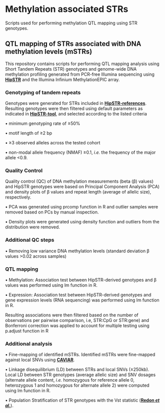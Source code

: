# Methylation associated STRs
Scripts used for performing methylation QTL mapping using STR genotypes.

## QTL mapping of STRs associated with DNA methylation levels (mSTRs)
This repository contains scripts for performing QTL mapping analysis using Short Tandem Repeats (STR) genotypes and genome-wide DNA methylation profiling generated from PCR-free Illumina sequencing using **[HipSTR](https://github.com/HipSTR-ToolHipSTR)** and the Illumina Infinium MethylationEPIC array.

### Genotyping of tandem repeats
Genotypes were generated for STRs included in **[HipSTR-references](https://github.com/HipSTR-Tool/HipSTR-references)**. Resulting genotypes were then filtered using default parameters as indicated in **[HipSTR-tool](https://hipstr-tool.github.io/HipSTR/#default-filtering)**, and selected according to the listed criteria

•	minimum genotyping rate of ≥50%

•	motif length of ≥2 bp

•	≥3 observed alleles across the tested cohort

•	non-modal allele frequency (NMAF) ≥0.1, _i.e._ the frequency of the major allele <0.9.

### Quality Control

Quality control (QC) of DNA methylation measurements (beta (β) values) and HipSTR genotypes were based on Principal Component Analysis (PCA) and density plots of β values and repeat length (average of allelic size), respectively. 

•	PCA was generated using prcomp function in R and outlier samples were removed based on PCs by manual inspection. 

•	Density plots were generated using density function and outliers from the distribution were removed.

### Additional QC steps

•	Removing low variance DNA methylation levels (standard deviation β values >0.02 across samples)

### QTL mapping

•	Methylation: Association test between HipSTR-derived genotypes and β values was performed using lm function in R.

•	Expression: Association test between HipSTR-derived genotypes and gene expression levels (RNA sequencing) was performed using lm function in R. 

Resulting associations were then filtered based on the number of observations per pairwise comparison, i.e, STR:CpG or STR:gene) and Bonferroni correction was applied to account for multiple testing using p.adjust function in R 

### Additional analysis

•	Fine-mapping of identified mSTRs. Identified mSTRs were fine-mapped against local SNVs using **[CAVIAR](https://github.com/fhormoz/caviar)**.

•	Linkage disequilibrium (LD) between STRs and local SNVs (±250kb). Local LD between STR genotypes (average allelic size) and SNV dosages (alternate allele content, _i.e._ homozygous for reference allele 0, heterozygous 1 and homozygous for alternate allele 2) were computed using lm function in R. 

•	Population Stratification of STR genotypes with the Vst statistic (**[Redon _et al._](https://www.nature.com/articles/nature05329)**).
